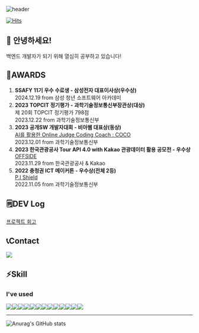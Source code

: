 
![header](https://capsule-render.vercel.app/api?type=transparent&text=welcome&fontColor=5FD97B&fontSize=90&desc=JongWon's%20GitHub&descAlign=62&descAlignY=85)    

[![Hits](https://hits.seeyoufarm.com/api/count/incr/badge.svg?url=https%3A%2F%2Fgithub.com%2Fstyughjvbn&count_bg=%2379C83D&title_bg=%23555555&icon=&icon_color=%23E7E7E7&title=hits&edge_flat=false)](https://hits.seeyoufarm.com)     
## 👋 안녕하세요!    
백엔드 개발자가 되기 위해 열심히 공부하고 있습니다!

## 🏅AWARDS
1. **SSAFY 11기 우수 수료생 - 삼성전자 대표이사상(우수상)**     
2024.12.19 from 삼성 청년 소프트웨어 아카데미
2. **2023 TOPCIT 정기평가 - 과학기술정보통신부장관상(대상)**    
제 20회 TOPCIT 정기평가 798점    
2023.12.22 from 과학기술정보통신부    
3. **2023 공개SW 개발자대회 - 비아웹 대표상(동상)**    
[AI를 활용한 Online Judge Coding Coach : COCO](https://github.com/PDA-PRO)    
2023.12.01 from 과학기술정보통신부    
4. **2023 한국관광공사 Tour API 4.0 with Kakao 관광데이터 활용 공모전 - 우수상**    
[OFFSIDE](https://github.com/OFFSIDE-PDA/OFFSIDE)    
2023.11.29 from 한국관광공사 & Kakao    
5. **2022 충청권 ICT 메이커톤 - 우수상(전체 2등)**    
[P.I Shield](https://github.com/lookinmin/P.I.Shield)    
2022.11.05 from 과학기술정보통신부    

## 🗒️DEV Log
[프로젝트 회고](https://www.notion.so/5ae408af85ec45ea9639d3647514f849?pvs=21)    

## 📞Contact

<a href="mailto:3338761@gmail.com">
    <img src="https://img.shields.io/badge/Gmail-EA4335?style=for-the-badge&logo=gmail&logoColor=white">
</a>

## ⚡Skill

### I've used
<div style="display:flex; flex-direction:row;">
  <img src="https://img.shields.io/badge/Python-3776AB?style=for-the-badge&logo=Python&logoColor=white">
  <img src="https://img.shields.io/badge/FastAPI-009688?style=for-the-badge&logo=fastapi&logoColor=white">
  <img src="https://img.shields.io/badge/Linux-FCC624?style=for-the-badge&logo=linux&logoColor=white">
  <img src="https://img.shields.io/badge/Docker-2496ED?style=for-the-badge&logo=docker&logoColor=white">
  <img src="https://img.shields.io/badge/React-61DAFB?style=for-the-badge&logo=react&logoColor=white">
  <img src="https://img.shields.io/badge/ReactQuery-FF4154?style=for-the-badge&logo=reactquery&logoColor=white">
  <img src="https://img.shields.io/badge/MySQL-4479A1?style=for-the-badge&logo=mysql&logoColor=white">
  <img src="https://img.shields.io/badge/EC2-FF9900?style=for-the-badge&logo=amazonec2&logoColor=white">
  <img src="https://img.shields.io/badge/Javascript-F7DF1E?style=for-the-badge&logo=javascript&logoColor=white">
  <img src="https://img.shields.io/badge/Java-007396?style=for-the-badge&logo=Java&logoColor=white">
  <img src="https://img.shields.io/badge/Jira-0052CC?style=for-the-badge&logo=jira&logoColor=white">
  <img src="https://img.shields.io/badge/NGINX-009639?style=for-the-badge&logo=nginx&logoColor=white">
    <img src="https://img.shields.io/badge/springboot-6DB33F?style=for-the-badge&logo=springboot&logoColor=white"> 
</div>

-------
![Anurag's GitHub stats](https://github-readme-stats.vercel.app/api?username=styughjvbn&show_icons=true&theme=vue)   


